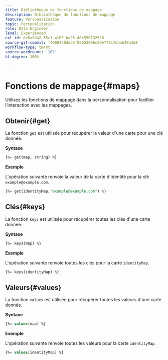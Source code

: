 ```yaml
---
title: Bibliothèque de fonctions de mappage
description: Bibliothèque de fonctions de mappage
feature: Personalization
topic: Personalization
role: Data Engineer
level: Experienced
exl-id: de6a8da2-55cf-4105-ba93-40c556732626
source-git-commit: f4068450dde5f85652096c09e7f817dbab40a3d8
workflow-type: tm+mt
source-wordcount: '102'
ht-degree: 100%

---
```


# Fonctions de mappage{#maps}

Utilisez les fonctions de mappage dans la personnalisation pour faciliter l’interaction avec les mappages.

## Obtenir{#get}

La fonction `get` est utilisée pour récupérer la valeur d&#39;une carte pour une clé donnée.

**Syntaxe**

```sql
{%= get(map, string) %}
```

**Exemple**

L&#39;opération suivante renvoie la valeur de la carte d&#39;identité pour la clé `example@example.com`.

```sql
{%= get(identityMap,"example@example.com") %}
```

## Clés{#keys}

La fonction `keys` est utilisée pour récupérer toutes les clés d&#39;une carte donnée.

**Syntaxe**

```sql
{%= keys(map) %}
```

**Exemple**

L&#39;opération suivante renvoie toutes les clés pour la carte `identityMap`.

```sql
{%= keys(identityMap) %}
```

## Valeurs{#values}

La fonction `values` est utilisée pour récupérer toutes les valeurs d&#39;une carte donnée.

**Syntaxe**

```sql
{%= values(map) %}
```

**Exemple**

L&#39;opération suivante renvoie toutes les valeurs pour la carte `identityMap`.

```sql
{%= values(identityMap) %}
```

